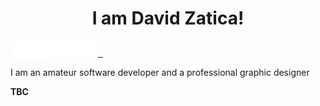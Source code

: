 <h1 align="center">
  I am David Zatica!
</h1>

<a href="https://www.instagram.com/davidzatica/">
  <img align="left" width="30px" height="30px" src="Instagram.svg">
</a>

<a href="https://www.upwork.com/freelancers/~019b064b90080117c9">
 <img align="left" width="30px" height="30px" src="Upwork.svg">
</a>

<a href="https://www.fiverr.com/david_zatica?up_rollout=true">
 <img height="25px" src="Fiverr.svg">&nbsp;
</a>
&nbsp;

I am an amateur software developer and a professional graphic designer  

**TBC**
